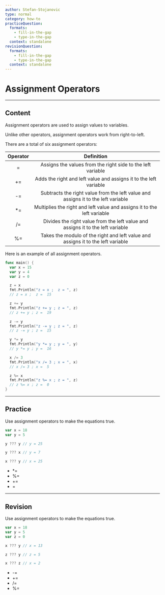 ```yaml
---
author: Stefan-Stojanovic
type: normal
category: how-to
practiceQuestion:
  formats:
    - fill-in-the-gap
    - type-in-the-gap
  context: standalone
revisionQuestion:
  formats:
    - fill-in-the-gap
    - type-in-the-gap
  context: standalone
---
```


# Assignment Operators


---

## Content

Assignment operators are used to assign values to variables.

Unlike other operators, assignment operators work from right-to-left.

There are a total of six assignment operators:

| Operator |                                     Definition                                    |
| :------: | :-------------------------------------------------------------------------------: |
|     =    |            Assigns the values from the right side to the left variable            |
|    +=    |         Adds the right and left value and assigns it to the left variable         |
|    -=    | Subtracts the right value from the left value and assigns it to the left variable |
|    *=    |      Multiplies the right and left value and assigns it to the left variable      |
|    /=    |  Divides the right value from the left value and assigns it to the left variable  |
|    %=    |  Takes the modulo of the right and left value and assigns it to the left variable |

Here is an example of all assignment operators.

```go
func main() {
  var x = 15
  var y = 4
  var z = 0

  z = x
  fmt.Println("z = x ;  z = ", z)
  // z = x ;  z =  15

  z += y
  fmt.Println("z += y ; z = ", z)
  // z += y ; z =  19

  z -= y
  fmt.Println("z -= y ; z = ", z)
  // z -= y ; z =  15

  y *= y
  fmt.Println("y *= y ; y = ", y)
  // y *= y ; y =  16

  x /= 3
  fmt.Println("x /= 3 ; x = ", x)
  // x /= 3 ; x =  5

  z %= x
  fmt.Println("z %= x ; z = ", z)
  // z %= x ; z =  0
}
```


---

## Practice

Use assignment operators to make the equations true.

```go
var x = 18
var y = 5

y ??? y // y = 25

y ??? x // y = 7

x ??? y // x = 25
```

- *=
- %=
- +=
- =


---

## Revision

Use assignment operators to make the equations true.

```go
var x = 18
var y = 5
var z = 0

x ??? y // x = 13

z ??? y // z = 5

x ??? z // x = 2
```

- -=
- +=
- /=
- %=
